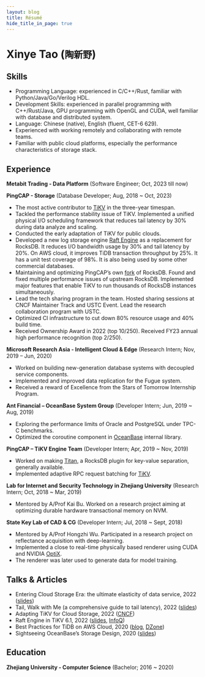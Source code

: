 ```yaml
---
layout: blog
title: Résumé
hide_title_in_page: true
---
```


# Xinye Tao (`陶新野`)

## Skills

- Programming Language: experienced in C/C++/Rust, familiar with Python/Java/Go/Verilog HDL.
- Development Skills: experienced in parallel programming with C++/Rust/Java, GPU programming with OpenGL and CUDA, well familiar with database and distributed system.
- Language: Chinese (native), English (fluent, CET-6 629).
- Experienced with working remotely and collaborating with remote teams.
- Familiar with public cloud platforms, especially the performance characteristics of storage stack.

## Experience

**Metabit Trading - Data Platform** (Software Engineer; Oct, 2023 till now)

**PingCAP - Storage** (Database Developer; Aug, 2018 ~ Oct, 2023)

  - The most active contributor to [TiKV](https://github.com/tikv/tikv) in the three-year
timespan.
  - Tackled the performance stability issue of TiKV. Implemented a unified physical I/O
scheduling framework that reduces tail latency by 30% during data analyze and scaling.
  - Conducted the early adaptation of TiKV for public clouds.
  - Developed a new log storage engine [Raft Engine](https://github.com/tikv/raft-engine) as a replacement for RocksDB. It reduces I/O bandwidth usage by 30% and tail latency by 20%. On AWS cloud, it improves TiDB transaction throughput by 25%. It has a unit test coverage of 98%. It is also being used by some other commercial databases.
  - Maintaining and optimizing PingCAP’s own [fork](https://github.com/tikv/rocksdb) of RocksDB. Found and fixed multiple performance issues of upstream RocksDB. Implemented major features that enable TiKV to run thousands of RocksDB instances simultaneously.
  - Lead the tech sharing program in the team. Hosted sharing sessions at CNCF Maintainer Track and USTC Event. Lead the research collaboration program with USTC.
  - Optimized CI infrastructure to cut down 80% resource usage and 40% build time.
  - Received Ownership Award in 2022 (top 10/250). Received FY23 annual high performance recognition (top 2/250).

**Microsoft Research Asia - Intelligent Cloud & Edge** (Research Intern; Nov, 2019 – Jun, 2020)

  - Worked on building new-generation database systems with decoupled service components.
  - Implemented and improved data replication for the Fugue system.
  - Received a reward of Excellence from the Stars of Tomorrow Internship Program.

**Ant Financial – OceanBase System Group** (Developer Intern; Jun, 2019 ~ Aug, 2019)
  - Exploring the performance limits of Oracle and PostgreSQL under TPC-C benchmarks.
  - Optimized the coroutine component in [OceanBase](https://www.oceanbase.com/) internal library.

**PingCAP – TiKV Engine Team** (Developer Intern; Apr, 2019 ~ Nov, 2019)
  - Worked on making [Titan](https://github.com/tikv/titan), a RocksDB plugin for key-value separation, generally available.
  - Implemented adaptive RPC request batching for [TiKV](https://github.com/tikv/tikv).

**Lab for Internet and Security Technology in Zhejiang University** (Research Intern; Oct, 2018 ~ Mar, 2019)
  - Mentored by A/Prof Kai Bu. Worked on a research project aiming at optimizing durable hardware transactional memory on NVM.

**State Key Lab of CAD & CG** (Developer Intern; Jul, 2018 ~ Sept, 2018)
  - Mentored by A/Prof Hongzhi Wu. Participated in a research project on reflectance acquisition with deep-learning.
  - Implemented a close to real-time physically based renderer using CUDA and NVIDIA [OptiX](https://developer.nvidia.com/rtx/ray-tracing/optix).
  - The renderer was later used to generate data for model training.

## Talks & Articles

- Entering Cloud Storage Era: the ultimate elasticity of data service, 2022 ([slides](https://docs.google.com/presentation/d/10Qa6nOH5Ply502kCfAnnaq2381bh4iwvPZpCvfJKTP0/edit?usp=drive_link))
- Tail, Walk with Me (a comprehensive guide to tail latency), 2022 ([slides](https://docs.google.com/presentation/d/1UinEMajK7qfHb7XwLGtd57ySU1g1x43bQ0L7aW7xXhg/edit?usp=drive_link))
- Adapting TiKV for Cloud Storage, 2022 ([CNCF](https://kccnceu2022.sched.com/event/ytoM/adapting-tikv-for-cloud-storage-xinye-tao-jinpeng-zhang-pingcap))
- Raft Engine in TiKV 6.1, 2022 ([slides](https://docs.google.com/presentation/d/1JLtg1k2hQ130ByclY3F3wpAxHF97-XUJvK58D4ZUnz8/edit?usp=drive_link), [InfoQ](https://www.infoq.com/articles/raft-engine-tikv-database/))
- Best Practices for TiDB on AWS Cloud, 2020 ([blog](https://www.pingcap.com/blog/best-practices-for-tidb-on-aws-cloudblog/), [DZone](https://dzone.com/articles/best-practices-for-tidb-on-aws-cloud))
- Sightseeing OceanBase’s Storage Design, 2020 ([slides](https://docs.google.com/presentation/d/132xVa9SnKPjlDutIabDb8Bw6OW2PR7rLVUlXqA_2tVQ/edit?usp=drive_link))

## Education

**Zhejiang University - Computer Science** (Bachelor; 2016 ~ 2020)
